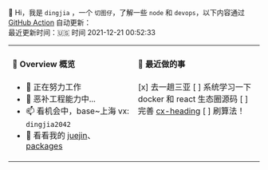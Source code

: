 👋 Hi，我是 `dingjia` ，一个 `切图仔`，了解一些 `node` 和 `devops`，以下内容通过 [GitHub Action](https://github.com/dingjiamughal/dingjiamughal/actions) 自动更新：<br>
最近更新时间：🇺🇸 时间 2021-12-21 00:52:33

<table>
<tr>
<td valign="top" width="50%">

#### 📜 Overview 概览

<!-- overview starts -->

-   🔭 正在努力工作 
-   🤔 恶补工程能力中... 
-   📫 看机会中，base~上海 vx: `dingjia2042` 
-   💬 看看我的 [juejin](https://juejin.cn/user/993614241205592/posts)、[packages](https://www.npmjs.com/settings/djmughal/packages) 
<!-- overview ends -->

<img width="500" height="1">

</td>
<td valign="top" width="50%">

#### 📘 最近做的事

<!-- blog starts -->

   [x] 去一趟三亚 
   [ ] 系统学习一下 docker 和 react 生态圈源码 
   [ ] 完善 [cx-heading](https://www.npmjs.com/settings/cx-heading/packages) 
   [ ] 刷算法！ 
<!-- blog ends -->

<img width="500" height="1">

</td>
</tr>
</table>

